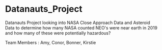 # Datanauts_Project

Datanauts Project looking into NASA Close Approach Data and Asteroid Data to determine how many NASA counted NEO's were near earth in 2019 and how many of these were potentially hazardous?

Team Members : Amy, Conor, Bonner, Kirstie
